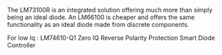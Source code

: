 The LM73100R is an integrated solution offering much more than simply being an ideal diode.
An LM66100 is cheaper and offers the same functionality as an ideal diode made from discrete components.

For low Iq : LM74610-Q1 Zero IQ Reverse Polarity Protection Smart Diode Controller